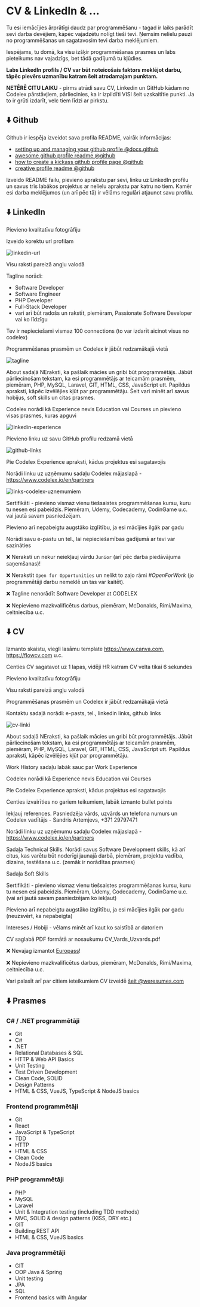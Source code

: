 # CV & LinkedIn & ...

Tu esi iemācījies ārprātīgi daudz par programmēšanu - tagad ir laiks parādīt sevi darba devējiem, kāpēc vajadzētu nolīgt tieši tevi. Ņemsim nelielu pauzi no programmēšanas un sagatavosim tevi darba meklējumiem.

Iespējams, tu domā, ka visu izšķir programmēšanas prasmes un labs pieteikums nav vajadzīgs, bet tādā gadījumā tu kļūdies.

**Labs LinkedIn profils / CV var būt noteicošais faktors meklējot darbu, tāpēc pievērs uzmanību katram šeit atrodamajam punktam.**

**NETĒRĒ CITU LAIKU** - pirms atrādi savu CV, Linkedin un GitHub kādam no Codelex pārstāvjiem, pārliecinies, ka ir izpildīti VISI šeit uzskaitītie punkti. Ja to ir grūti izdarīt, velc tiem līdzi ar pirkstu.

## ⬇️ Github

Github ir iespēja izveidot sava profila README, vairāk informācijas:

- [setting up and managing your github profile @docs.github](https://docs.github.com/en/free-pro-team@latest/github/setting-up-and-managing-your-github-profile/managing-your-profile-readme)
- [awesome github profile readme @github](https://github.com/abhisheknaiidu/awesome-github-profile-readme)
- [how to create a kickass github profile page @github](https://catalins.tech/how-to-create-a-kickass-github-profile-page)
- [creative profile readme @github](https://github.com/coderjojo/creative-profile-readme)

Izveido README failu, pievieno aprakstu par sevi, linku uz LinkedIn profilu un savus trīs labākos projektus ar nelielu aprakstu par katru no tiem. Kamēr esi darba meklējumos (un arī pēc tā) ir vēlāms regulāri atjaunot savu profilu.

## ⬇️ LinkedIn

Pievieno kvalitatīvu fotogrāfiju

Izveido korektu url profilam

![linkedin-url](./linkedin-url.png)

Visu raksti pareizā angļu valodā

Tagline norādi:

- Software Developer
- Software Engineer
- PHP Developer
- Full-Stack Developer
- vari arī būt radošs un rakstīt, piemēram, Passionate Software Developer vai ko līdzīgu

Tev ir nepieciešami vismaz 100 connections (to var izdarīt aicinot visus no codelex)

Programmēšanas prasmēm un Codelex ir jābūt redzamākajā vietā

![tagline](./tagline.png)

About sadaļā NEraksti, ka pašlaik mācies un gribi būt programmētājs. Jābūt pārliecinošam tekstam, ka esi programmētājs ar teicamām prasmēm, piemēram, PHP, MySQL, Laravel, GIT, HTML, CSS, JavaScript utt. Papildus apraksti, kāpēc izvēlējies kļūt par programmētāju. Šeit vari minēt arī savus hobijus, soft skills un citas prasmes.

Codelex norādi kā Experience nevis Education vai Courses un pievieno visas prasmes, kuras apguvi

![linkedin-experience](./linkedin-experience.png)

Pievieno linku uz savu GitHub profilu redzamā vietā

![github-links](./github-links.png)

Pie Codelex Experience apraksti, kādus projektus esi sagatavojis

Norādi linku uz uzņēmumu sadaļu Codelex mājaslapā - https://www.codelex.io/en/partners

![links-codelex-uznemumiem](./links-codelex-uznemumiem.png)

Sertifikāti - pievieno vismaz vienu tiešsaistes programmēšanas kursu, kuru tu nesen esi pabeidzis. Piemēram, Udemy, Codecademy, CodinGame u.c. vai jautā savam pasniedzējam.

Pievieno arī nepabeigtu augstāko izglītību, ja esi mācījies ilgāk par gadu

Norādi savu e-pastu un tel., lai nepieciešamības gadījumā ar tevi var sazināties

❌ Neraksti un nekur neiekļauj vārdu `Junior` (arī pēc darba piedāvājuma saņemšanas)!

❌ Nerakstīt `Open for Opportunities` un nelikt to zaļo rāmi _#OpenForWork_ (jo programmētāji darbu nemeklē un tas var kaitēt).

❌ Tagline nenorādīt Software Developer at CODELEX

❌ Nepievieno mazkvalificētus darbus, piemēram, McDonalds, Rimi/Maxima, celtniecība u.c.

## ⬇️ CV

Izmanto skaistu, viegli lasāmu template https://www.canva.com, https://flowcv.com u.c.

Centies CV sagatavot uz 1 lapas, vidēji HR katram CV velta tikai 6 sekundes

Pievieno kvalitatīvu fotogrāfiju

Visu raksti pareizā angļu valodā

Programmēšanas prasmēm un Codelex ir jābūt redzamākajā vietā

Kontaktu sadaļā norādi: e-pasts, tel., linkedin links, github links

![cv-linki](./cv-linki.png)

About sadaļā NEraksti, ka pašlaik mācies un gribi būt programmētājs. Jābūt pārliecinošam tekstam, ka esi programmētājs ar teicamām prasmēm, piemēram, PHP, MySQL, Laravel, GIT, HTML, CSS, JavaScript utt. Papildus apraksti, kāpēc izvēlējies kļūt par programmētāju.

Work History sadaļu labāk sauc par Work Experience

Codelex norādi kā Experience nevis Education vai Courses

Pie Codelex Experience apraksti, kādus projektus esi sagatavojis

Centies izvairīties no gariem teikumiem, labāk izmanto bullet points

Iekļauj references. Pasniedzēja vārds, uzvārds un telefona numurs un Codelex vadītājs - Sandris Artemjevs, +371 29797471

Norādi linku uz uzņēmumu sadaļu Codelex mājaslapā - https://www.codelex.io/en/partners

Sadaļa Technical Skills. Norādi savus Software Development skills, kā arī citus, kas varētu būt noderīgi jaunajā darbā, piemēram, projektu vadība, dizains, testēšana u.c. (zemāk ir norādītas prasmes)

Sadaļa Soft Skills

Sertifikāti - pievieno vismaz vienu tiešsaistes programmēšanas kursu, kuru tu nesen esi pabeidzis. Piemēram, Udemy, Codecademy, CodinGame u.c. (vai arī jautā savam pasniedzējam ko iekļaut)

Pievieno arī nepabeigtu augstāko izglītību, ja esi mācījies ilgāk par gadu (neuzsvērt, ka nepabeigta)

Intereses / Hobiji - vēlams minēt arī kaut ko saistībā ar datoriem

CV saglabā PDF formātā ar nosaukumu CV_Vards_Uzvards.pdf

❌ Nevajag izmantot [Europass]()!

❌ Nepievieno mazkvalificētus darbus, piemēram, McDonalds, Rimi/Maxima, celtniecība u.c.

Vari palasīt arī par citiem ieteikumiem CV izveidē [šeit @weresumes.com](http://www.weresumes.com/uncategorized/resume-tips-recruiters-read-resume/)

## ⬇️ Prasmes

### C# / .NET programmētāji

- Git
- C#
- .NET
- Relational Databases & SQL
- HTTP & Web API Basics
- Unit Testing
- Test Driven Development
- Clean Code, SOLID
- Design Patterns
- HTML & CSS, VueJS, TypeScript & NodeJS basics

### Frontend programmētāji

- Git
- React
- JavaScript & TypeScript
- TDD
- HTTP
- HTML & CSS
- Clean Code
- NodeJS basics

### PHP programmētāji

- PHP
- MySQL
- Laravel
- Unit & Integration testing (including TDD methods)
- MVC, SOLID & design patterns (KISS, DRY etc.)
- GIT
- Building REST API
- HTML & CSS, VueJS basics

### Java programmētāji

- GIT
- OOP Java & Spring
- Unit testing
- JPA
- SQL
- Frontend basics with Angular
